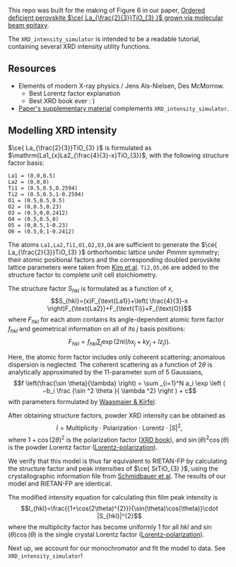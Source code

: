 This repo was built for the making of Figure 6 in our paper, [Ordered deficient perovskite $\ce{ La_{\frac{2}{3}}TiO_{3} }$ grown via molecular beam epitaxy](https://doi.org/10.1116/6.0003091).

The `XRD_intensity_simulator` is intended to be a readable tutorial, containing several XRD intensity utility functions.

## Resources

- Elements of modern X-ray physics / Jens Als-Nielsen, Des McMorrow. 
  - Best Lorentz factor explanation
  - Best XRD book ever : )
- [Paper's supplementary material](https://doi.org/10.1116/6.0003091) complements `XRD_intensity_simulator`.



## Modelling XRD intensity

$\ce{ La_{\frac{2}{3}}TiO_{3} }$ is formulated as $\mathrm{La1_{x}La2_{\frac{4}{3}-x}TiO_{3}}$, with the following structure factor basis:
```
La1 = (0,0,0.5)  
La2 = (0,0,0)  
Ti1 = (0.5,0.5,0.2594)  
Ti2 = (0.5,0.5,1-0.2594)  
O1 = (0.5,0.5,0.5)  
O2 = (0,0.5,0.23)  
O3 = (0.5,0,0.2412)  
O4 = (0.5,0.5,0)  
O5 = (0,0.5,1-0.23)  
O6 = (0.5,0,1-0.2412)
```
The atoms `La1,La2,Ti1,O1,O2,O3,O4` are sufficient to generate the $\ce{ La_{\frac{2}{3}}TiO_{3} }$ orthorhombic lattice under *Pmmm* symmetry; their atomic positional factors and the corresponding doubled perovskite lattice parameters were taken from [Kim et al](https://www.sciencedirect.com/science/article/pii/S0022459684713727). `Ti2,O5,O6` are added to the structure factor to complete unit cell stoichiometry.

The structure factor $S_{hkl}$ is formulated as a function of $x$,
$$S_{hkl}=(x)F_{\text{La1}}+\left( \frac{4}{3}-x \right)F_{\text{La2}}+F_{\text{Ti}}+F_{\text{O}}$$ where $F_{hkl}$ for each atom contains its angle-dependent atomic form factor $f_{hkl}$ and geometrical information on all of its $j$ basis positions:
$$F_{hkl} = f_{hkl}\sum_{j} \exp(2\pi i(hx_{j}+ky_{j}+lz_{j})).$$

Here, the atomic form factor includes only coherent scattering; anomalous dispersion is neglected. The coherent scattering as a function of $2\theta$ is analytically approximated by the 11-parameter sum of 5 Gaussians,
$$f \left(\frac{\sin \theta}{\lambda} \right) = \sum _{i=1}^N a_i \exp \left ( −b_i \frac {\sin ^2 \theta }{ \lambda ^2} \right ) + c$$
with parameters formulated by [Waasmaier & Kirfel](https://doi.org/10.1107/S0108767394013292). 

After obtaining structure factors, powder XRD intensity can be obtained as
$$I=\text{Multiplicity} \cdot \text{Polarization}\cdot\text{Lorentz}\cdot |S|^{2},$$
where ${1+\cos(2\theta)^{2}}$ is the polarization factor ([XRD book](https://onlinelibrary.wiley.com/iucr/itc/Cb/ch6o2v0001/sec6o2o2/)), and ${\sin(\theta)^{2}\cos(\theta)}$ is the powder Lorentz factor ([Lorentz-polarization](https://doi.org/10.1346/CCMN.1986.0340402)).

We verify that this model is thus far equivalent to RIETAN-FP by calculating the structure factor and peak intensities of $\ce{ SrTiO_{3} }$, using the crystallographic information file from [Schmidbauer et al](https://10.1107/S0108768111046738). The results of our model and RIETAN-FP are identical.

The modified intensity equation for calculating thin film peak intensity is 
$$I_{hkl}=\frac{{1+\cos(2\theta)^{2}}}{\sin(\theta)\cos(\theta)}\cdot |S_{hkl}|^{2}$$
where the multiplicity factor has become uniformly 1 for all $hkl$ and ${\sin(\theta)\cos(\theta)}$ is the single crystal Lorentz factor ([Lorentz-polarization](https://doi.org/10.1346/CCMN.1986.0340402)).

Next up, we account for our monochromator and fit the model to data. See `XRD_intensity_simulator`!
